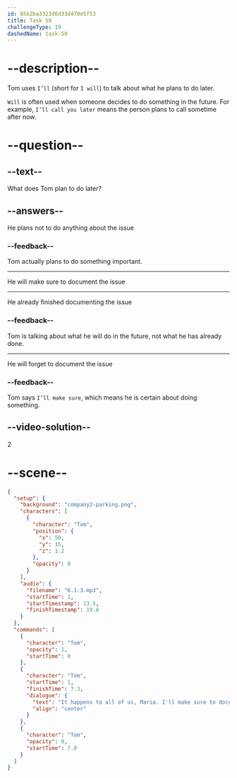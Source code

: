 ```yaml
---
id: 65b2ba3323d6d33d470e5f53
title: Task 59
challengeType: 19
dashedName: task-59
---
```


<!--
AUDIO REFERENCE: 
Tom: "It happens to all of us, Maria. I’ll make sure to document this for future reference, so we won't run into the same problem again."
-->

# --description--

Tom uses `I’ll` (short for `I will`) to talk about what he plans to do later. 

`Will` is often used when someone decides to do something in the future. For example, `I’ll call you later` means the person plans to call sometime after now.

# --question--

## --text--

What does Tom plan to do later?

## --answers--

He plans not to do anything about the issue

### --feedback--

Tom actually plans to do something important.

---

He will make sure to document the issue

---

He already finished documenting the issue

### --feedback--

Tom is talking about what he will do in the future, not what he has already done.

---

He will forget to document the issue

### --feedback--

Tom says `I’ll make sure`, which means he is certain about doing something.

## --video-solution--

2

# --scene--

```json
{
  "setup": {
    "background": "company2-parking.png",
    "characters": [
      {
        "character": "Tom",
        "position": {
          "x": 50,
          "y": 15,
          "z": 1.2
        },
        "opacity": 0
      }
    ],
    "audio": {
      "filename": "6.1-3.mp3",
      "startTime": 1,
      "startTimestamp": 13.5,
      "finishTimestamp": 19.8
    }
  },
  "commands": [
    {
      "character": "Tom",
      "opacity": 1,
      "startTime": 0
    },
    {
      "character": "Tom",
      "startTime": 1,
      "finishTime": 7.3,
      "dialogue": {
        "text": "It happens to all of us, Maria. I'll make sure to document this for future reference, so we won't run into the same problem again.",
        "align": "center"
      }
    },
    {
      "character": "Tom",
      "opacity": 0,
      "startTime": 7.8
    }
  ]
}
```

